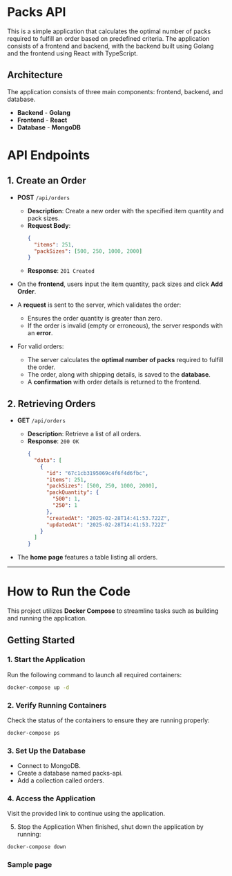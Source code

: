 # Packs API
This is a simple application that calculates the optimal number of packs required to fulfill an order based on predefined criteria. The application consists of a frontend and backend, with the backend built using Golang and the frontend using React with TypeScript.

## Architecture

The application consists of three main components: frontend, backend, and database.

- **Backend** - **Golang**
- **Frontend** - **React**
- **Database** - **MongoDB**

# API Endpoints

## 1. Create an Order

- **POST** `/api/orders`
  - **Description**: Create a new order with the specified item quantity and pack sizes.
  - **Request Body**:
    ```json
    {
      "items": 251,
      "packSizes": [500, 250, 1000, 2000]
    }
    ```
  - **Response**:
    ```201 Created```

- On the **frontend**, users input the item quantity, pack sizes and click **Add Order**.
- A **request** is sent to the server, which validates the order:
    - Ensures the order quantity is greater than zero.
    - If the order is invalid (empty or erroneous), the server responds with an **error**.
- For valid orders:
    - The server calculates the **optimal number of packs** required to fulfill the order.
    - The order, along with shipping details, is saved to the **database**.
    - A **confirmation** with order details is returned to the frontend.

## 2. Retrieving Orders

- **GET** `/api/orders`
  - **Description**: Retrieve a list of all orders.
  - **Response**:
    ```200 OK```
    ```json
    {
      "data": [
        {
          "id": "67c1cb3195069c4f6f4d6fbc",
          "items": 251,
          "packSizes": [500, 250, 1000, 2000],
          "packQuantity": {
            "500": 1,
            "250": 1
          },
          "createdAt": "2025-02-28T14:41:53.722Z",
          "updatedAt": "2025-02-28T14:41:53.722Z"
        }
      ]
    }
    ```

- The **home page**  features a table listing all orders.

---

# How to Run the Code

This project utilizes **Docker Compose** to streamline tasks such as building and running the application.

## Getting Started

### 1. Start the Application
Run the following command to launch all required containers:

```sh
docker-compose up -d
```

### 2. Verify Running Containers
Check the status of the containers to ensure they are running properly:

```sh
docker-compose ps
```

### 3. Set Up the Database
- Connect to MongoDB.
- Create a database named packs-api.
- Add a collection called orders.

### 4. Access the Application
Visit the provided link to continue using the application.

5. Stop the Application
When finished, shut down the application by running:

```sh
docker-compose down
```

### Sample page 

